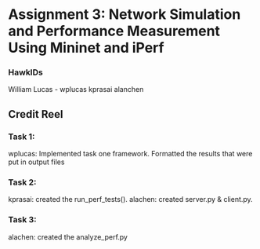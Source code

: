 # Assignment 3: Network Simulation and Performance Measurement Using Mininet and iPerf

### HawkIDs
William Lucas - wplucas
kprasai
alanchen

## Credit Reel

### Task 1: 
wplucas: Implemented task one framework. Formatted the results that were put in output files

### Task 2:
kprasai: created the run_perf_tests().
alachen: created server.py & client.py.
### Task 3:
alachen: created the analyze_perf.py
